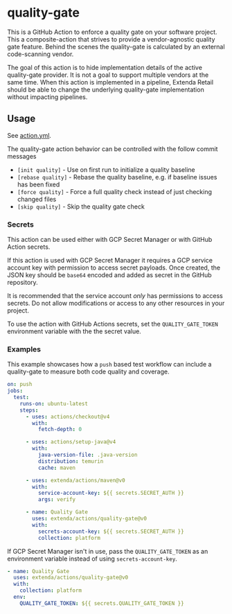 # quality-gate

This is a GitHub Action to enforce a quality gate on your software project. This a composite-action that strives to
provide a vendor-agnostic quality gate feature. Behind the scenes the quality-gate is calculated by an external
code-scanning vendor.

The goal of this action is to hide implementation details of the active quality-gate provider. It is not a goal to
support multiple vendors at the same time. When this action is implemented in a pipeline, Extenda Retail should be able
to change the underlying quality-gate implementation without impacting pipelines.

## Usage

See [action.yml](action.yml).

The quality-gate action behavior can be controlled with the follow commit messages

  * `[init quality]` - Use on first run to initialize a quality baseline
  * `[rebase quality]` - Rebase the quality baseline, e.g. if baseline issues has been fixed
  * `[force quality]` - Force a full quality check instead of just checking changed files
  * `[skip quality]` - Skip the quality gate check

### Secrets

This action can be used either with GCP Secret Manager or with GitHub Action secrets.

If this action is used with GCP Secret Manager it requires a GCP service account key with permission to access
secret payloads. Once created, the JSON key should be `base64` encoded and added as secret in the GitHub repository.

It is recommended that the service account _only_ has permissions to access secrets. Do not allow modifications or
access to any other resources in your project.

To use the action with GitHub Actions secrets, set the `QUALITY_GATE_TOKEN` environment variable with the the secret
value.

### Examples

This example showcases how a `push` based test workflow can include a quality-gate to measure both code quality and
coverage.

```yaml
on: push
jobs:
  test:
    runs-on: ubuntu-latest
    steps:
      - uses: actions/checkout@v4
        with:
          fetch-depth: 0

      - uses: actions/setup-java@v4
        with:
          java-version-file: .java-version
          distribution: temurin
          cache: maven

      - uses: extenda/actions/maven@v0
        with:
          service-account-key: ${{ secrets.SECRET_AUTH }}
          args: verify

      - name: Quality Gate
        uses: extenda/actions/quality-gate@v0
        with:
          secrets-account-key: ${{ secrets.SECRET_AUTH }}
          collection: platform
```

If GCP Secret Manager isn't in use, pass the `QUALITY_GATE_TOKEN` as an environment variable instead of using
`secrets-account-key`.

```yaml
- name: Quality Gate
  uses: extenda/actions/quality-gate@v0
  with:
    collection: platform
  env:
    QUALITY_GATE_TOKEN: ${{ secrets.QUALITY_GATE_TOKEN }}
```
